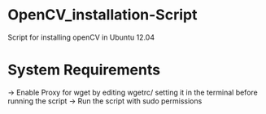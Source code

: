 OpenCV_installation-Script
==========================

Script for installing openCV in Ubuntu 12.04


System Requirements
==========================
-> Enable Proxy for wget by editing wgetrc/ setting it in the terminal before running the script
-> Run the script with sudo permissions

